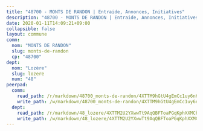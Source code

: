 ```yaml
---
title: "48700 - MONTS DE RANDON | Entraide, Annonces, Initiatives"
description: "48700 - MONTS DE RANDON | Entraide, Annonces, Initiatives"
date: 2020-01-11T14:09:21+09:00
collapsible: false
layout: commune
comm:
  nom: "MONTS DE RANDON"
  slug: monts-de-randon
  cp: "48700"
dept:
  nom: "Lozère"
  slug: lozere
  num: "48"
peerpad:
  comm:
    read_path: /r/markdown/48700_monts-de-randon/4XTTM9hGtU4gEmCc1uy6nK9zQb9gKxn6cwzFBfUdEPefcu8CQ
    write_path: /w/markdown/48700_monts-de-randon/4XTTM9hGtU4gEmCc1uy6nK9zQb9gKxn6cwzFBfUdEPefcu8CQ-K3TgUeyEw3oF4KgEjZAxujqS1x8dq4A4VecxgU9JSBkS3vHpBPAD5urUkpfRRYnzzCkF44Sv7uJskizSYMDvGVS8mCxGeTXhAMMbCjbC2DUyRZ3AgndFgfuek8xQPeUwPHdsMQgG
  dept:
    read_path: /r/markdown/48_lozere/4XTTM2U2YXwwTt9AqQBFToaPGqKphXXMCbRQJd3ieCWApZKhp
    write_path: /w/markdown/48_lozere/4XTTM2U2YXwwTt9AqQBFToaPGqKphXXMCbRQJd3ieCWApZKhp-K3TgU8LFw2VbEvF8YT63nrQb5nBCHp3LkChLkTGaYr9v91U6euBJvc2gC6ZE26iQLtBcf6bgLU5YQs5jKcnyLY5qYAH3MFy4H4ZDybCAkb97J6HGTY7nKmFopGDHEk7j5murpeJa
---
```


